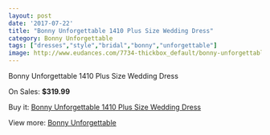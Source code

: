 ```yaml
---
layout: post
date: '2017-07-22'
title: "Bonny Unforgettable 1410 Plus Size Wedding Dress"
category: Bonny Unforgettable
tags: ["dresses","style","bridal","bonny","unforgettable"]
image: http://www.eudances.com/7734-thickbox_default/bonny-unforgettable-1410-plus-size-wedding-dress.jpg
---
```

Bonny Unforgettable 1410 Plus Size Wedding Dress

On Sales: **$319.99**
<a href="https://www.eudances.com/en/bonny-unforgettable/2733-bonny-unforgettable-1410-plus-size-wedding-dress.html"><amp-img layout="responsive" width="600" height="600" src="//www.eudances.com/7734-thickbox_default/bonny-unforgettable-1410-plus-size-wedding-dress.jpg" alt="Bonny Unforgettable 1410 Plus Size Wedding Dress 0" /></a>
<a href="https://www.eudances.com/en/bonny-unforgettable/2733-bonny-unforgettable-1410-plus-size-wedding-dress.html"><amp-img layout="responsive" width="600" height="600" src="//www.eudances.com/7736-thickbox_default/bonny-unforgettable-1410-plus-size-wedding-dress.jpg" alt="Bonny Unforgettable 1410 Plus Size Wedding Dress 1" /></a>
<a href="https://www.eudances.com/en/bonny-unforgettable/2733-bonny-unforgettable-1410-plus-size-wedding-dress.html"><amp-img layout="responsive" width="600" height="600" src="//www.eudances.com/7735-thickbox_default/bonny-unforgettable-1410-plus-size-wedding-dress.jpg" alt="Bonny Unforgettable 1410 Plus Size Wedding Dress 2" /></a>

Buy it: [Bonny Unforgettable 1410 Plus Size Wedding Dress](https://www.eudances.com/en/bonny-unforgettable/2733-bonny-unforgettable-1410-plus-size-wedding-dress.html "Bonny Unforgettable 1410 Plus Size Wedding Dress")

View more: [Bonny Unforgettable](https://www.eudances.com/en/41-bonny-unforgettable "Bonny Unforgettable")